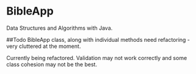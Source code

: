 BibleApp
========

Data Structures and Algorithms with Java.

##Todo
BibleApp class, along with individual methods need refactoring - very cluttered at the moment.

Currently being refactored. Validation may not work correctly and some class cohesion may not be the best.
